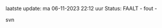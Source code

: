 laatste update: 
ma 06-11-2023 22:12   uur 
Status: FAALT - fout - 
<div class="service R">svn</div>